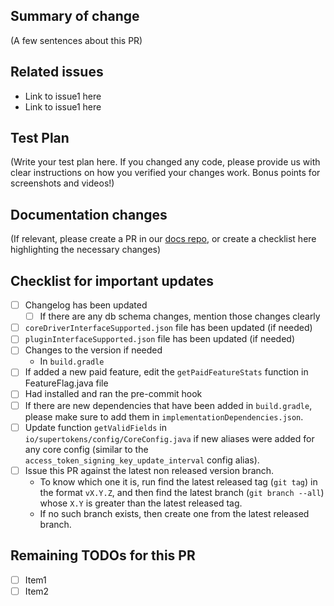 ## Summary of change

(A few sentences about this PR)

## Related issues

- Link to issue1 here
- Link to issue1 here

## Test Plan

(Write your test plan here. If you changed any code, please provide us with clear instructions on how you verified your
changes work. Bonus points for screenshots and videos!)

## Documentation changes

(If relevant, please create a PR in our [docs repo](https://github.com/supertokens/docs), or create a checklist here
highlighting the necessary changes)

## Checklist for important updates

- [ ] Changelog has been updated
    - [ ] If there are any db schema changes, mention those changes clearly
- [ ] `coreDriverInterfaceSupported.json` file has been updated (if needed)
- [ ] `pluginInterfaceSupported.json` file has been updated (if needed)
- [ ] Changes to the version if needed
    - In `build.gradle`
- [ ] If added a new paid feature, edit the `getPaidFeatureStats` function in FeatureFlag.java file
- [ ] Had installed and ran the pre-commit hook
- [ ] If there are new dependencies that have been added in `build.gradle`, please make sure to add them
  in `implementationDependencies.json`.
- [ ] Update function `getValidFields` in `io/supertokens/config/CoreConfig.java` if new aliases were added for any core config (similar to the `access_token_signing_key_update_interval` config alias).
- [ ] Issue this PR against the latest non released version branch.
    - To know which one it is, run find the latest released tag (`git tag`) in the format `vX.Y.Z`, and then find the
      latest branch (`git branch --all`) whose `X.Y` is greater than the latest released tag.
    - If no such branch exists, then create one from the latest released branch.

## Remaining TODOs for this PR

- [ ] Item1
- [ ] Item2
